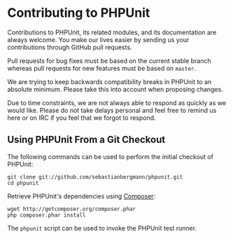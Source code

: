 # Contributing to PHPUnit

Contributions to PHPUnit, its related modules, and its documentation are always welcome. You make our lives easier by sending us your contributions through GitHub pull requests.

Pull requests for bug fixes must be based on the current stable branch whereas pull requests for new features must be based on `master`.

We are trying to keep backwards compatibility breaks in PHPUnit to an absolute minimum. Please take this into account when proposing changes.

Due to time constraints, we are not always able to respond as quickly as we would like. Please do not take delays personal and feel free to remind us here or on IRC if you feel that we forgot to respond.

## Using PHPUnit From a Git Checkout

The following commands can be used to perform the initial checkout of PHPUnit:

    git clone git://github.com/sebastianbergmann/phpunit.git
    cd phpunit

Retrieve PHPUnit's dependencies using [Composer](http://getcomposer.org/):

    wget http://getcomposer.org/composer.phar
    php composer.phar install

The `phpunit` script can be used to invoke the PHPUnit test runner.
